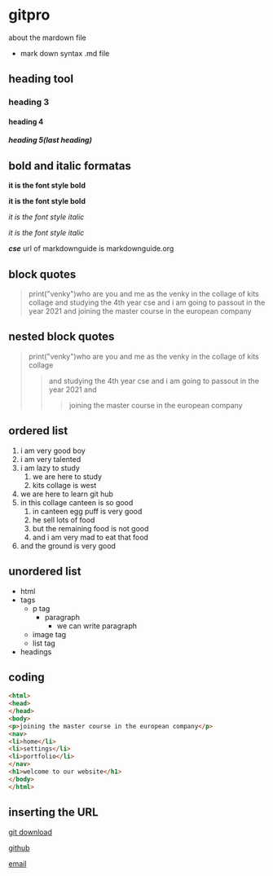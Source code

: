 # gitpro
about the mardown file
- mark down syntax .md file
## heading tool
### heading 3
#### heading 4
##### heading 5(last heading)
## bold and italic formatas
**it is the font style bold**

__it is the font style bold__

*it is the font style italic*

_it is the font style italic_

__*cse*__
url of markdownguide is markdownguide.org
## block quotes
> print("venky")who are you and me as the venky in the collage of kits collage and studying the 4th year cse and i am going to passout in the year 2021 and joining the master course in the european company
## nested block quotes
> print("venky")who are you and me as the venky in the collage of kits collage 
>> and studying the 4th year cse and i am going to passout in the year 2021 and 
>>> joining the master course in the european company
## ordered list
1. i am very good boy
2. i am very talented
3. i am lazy to study
    1. we are here to study 
    2. kits collage is west
 3. we are here to learn git hub
 4. in this collage canteen is so good
    1. in canteen egg puff is very good 
    2. he sell lots of food 
    3. but the remaining food is not good
    4. and i am very mad to eat that food
 5. and the ground is very good
 ## unordered list
 - html
 - tags
    - p tag
        - paragraph
            - we can write paragraph
    - image tag
    - list tag
 - headings
 ## coding
 ```html
 <html>
 <head>
 </head>
 <body>
 <p>joining the master course in the european company</p>
 <nav>
 <li>home</li>
 <li>settings</li>
 <li>portfolio</li>
 </nav>
 <h1>welcome to our website</h1>
 </body>
 </html>
 ```
 ## inserting the URL 
 [git download](https://git-scm.com/downloads)
 
 [github](https://github.com/pothamsettyvenky/gitpro/edit/main/README.md)
 
 [email](https://mail.google.com/mail/u/0/?zx=8arj40ologb0#)
 
 
 

 
 
 
 
 
